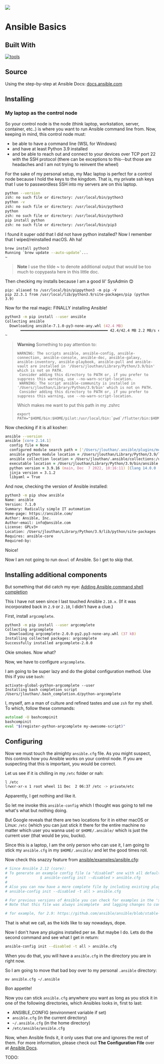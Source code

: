 ![](/logos/ansible-basics-teal-1280.png)
# Ansible Basics

## Built With

[![tools](https://skillicons.dev/icons?i=ansible,vscode,vim,python,bash,md,css,html,linux,git,github)](https://theologic.us/contact-me/)

## Source

Using the step-by-step at Ansible Docs: [docs.ansible.com](https://docs.ansible.com/ansible/latest/installation_guide/intro_installation.html)

## Installing

### My laptop as the control node

So your control node is the node (think laptop, workstation, server, container, etc..) is where you want to run Ansible command line from. Now, keeping in mind, this control node must:

- be able to have a command line (WSL for Windows)
- and have at least Python 3.9 installed
- and be able to reach out and connect to your devices over TCP port 22 with the SSH protocol (there can be exceptions to this--but those are headaches and I am not trying to reinvent the wheel)

For the sake of my personal setup, my Mac laptop is perfect for a control node because I hold the keys to the kingdom. That is, my private ssh keys that I use to passwordless SSH into my servers are on this laptop.

```zsh
python --version
zsh: no such file or directory: /usr/local/bin/python3
python -v
zsh: no such file or directory: /usr/local/bin/python3
python
zsh: no such file or directory: /usr/local/bin/python3
pip install python
zsh: no such file or directory: /usr/local/bin/pip3
```

I found it super odd that I did not have python installed? Now I remember that I wiped/reinstalled macOS. Ah ha!

```zsh
brew install python3
Running `brew update --auto-update`...
~
```

> **Note**
> I use the tilde **~** to denote additional output that would be too much to copypasta here in this little doc.

Then checking my installs because I am a good lil' SysAdmin 😊

```zswhich pip
pip: aliased to /usr/local/bin/pippython3 -m pip -V
pip 22.3.1 from /usr/local/lib/python3.9/site-packages/pip (python 3.9)
```

Now for the real magic: FINALLY installing Ansible!

```zsh
python3 -m pip install --user ansible
Collecting ansible
  Downloading ansible-7.1.0-py3-none-any.whl (42.4 MB)
       ━━━━━━━━━━━━━━━━━━━━━━━━━━━━━━━━━━━━━━━━ 42.4/42.4 MB 2.2 MB/s eta 0:00:00
~
```

> **Warning**
> Something to pay attention to:
> ```
> WARNING: The scripts ansible, ansible-config, ansible-connection, ansible-console, ansible-doc, ansible-galaxy, ansible-inventory, ansible-playbook, ansible-pull and ansible-vault are installed in '/Users/jlouthan/Library/Python/3.9/bin' which is not on PATH.
>  Consider adding this directory to PATH or, if you prefer to suppress this warning, use --no-warn-script-location.
>  WARNING: The script ansible-community is installed in '/Users/jlouthan/Library/Python/3.9/bin' which is not on PATH.
>  Consider adding this directory to PATH or, if you prefer to suppress this warning, use --no-warn-script-location.
>```
> Which makes me want to put this path in my .zshrc
> ```
> export PATH="$HOME/bin:$HOME/pilot:/usr/local/bin:`pwd`/flutter/bin:$HOME/Library/Python/3.9/bin"
> ```

Now checking if it is all kosher:

```zsh
ansible --version
ansible [core 2.14.1]
  config file = None
  configured module search path = ['/Users/jlouthan/.ansible/plugins/modules', '/usr/share/ansible/plugins/modules']
  ansible python module location = /Users/jlouthan/Library/Python/3.9/lib/python/site-packages/ansible
  ansible collection location = /Users/jlouthan/.ansible/collections:/usr/share/ansible/collections
  executable location = /Users/jlouthan/Library/Python/3.9/bin/ansible
  python version = 3.9.16 (main, Dec  7 2022, 10:16:11) [Clang 14.0.0 (clang-1400.0.29.202)] (/usr/local/opt/python@3.9/bin/python3.9)
  jinja version = 3.1.2
  libyaml = True
```

And now, checking the version of Ansible installed:

```zsh
python3 -m pip show ansible
Name: ansible
Version: 7.1.0
Summary: Radically simple IT automation
Home-page: https://ansible.com/
Author: Ansible, Inc.
Author-email: info@ansible.com
License: GPLv3+
Location: /Users/jlouthan/Library/Python/3.9/lib/python/site-packages
Requires: ansible-core
Required-by: 
```

Noice!

Now I am not going to run `devel` of Ansible. So I get to skip that.

## Installing additional components

But something that did catch my eye: [Adding Ansible command shell completion](https://docs.ansible.com/ansible/latest/installation_guide/intro_installation.html#adding-ansible-command-shell-completion)

This I have not seen since I last touched Ansible `2.10.x`. (If it was incorporated back in `2.9` or `2.10`, I didn't have a clue.)

First, install `argcomplete`.

```zsh
python3 -m pip install --user argcomplete
Collecting argcomplete
  Downloading argcomplete-2.0.0-py2.py3-none-any.whl (37 kB)
Installing collected packages: argcomplete
Successfully installed argcomplete-2.0.0
```

Okie smokes. Now what?

Now, we have to configure `argcomplete`.

I am going to be super lazy and do the global configuration method. Use this if you use `bash`:

```
activate-global-python-argcomplete --user
Installing bash completion script /Users/jlouthan/.bash_completion.d/python-argcomplete
```

I, myself, am a man of culture and refined tastes and use `zsh` for my shell. To which, follow these commands:

```zsh
autoload -U bashcompinit
bashcompinit
eval "$(register-python-argcomplete my-awesome-script)"
```

## Configuring

Now we must touch the almighty `ansible.cfg` file. As you might suspect, this controls how you Ansible works on your control node. If you are suspecting that this is important, you would be correct.

Let us see if it is chilling in my `/etc` folder or nah:

```zsh
l /etc
lrwxr-xr-x 1 root wheel 11 Dec  2 06:37 /etc -> private/etc
```

Apparently, I get nothing and like it.

So let me invoke this `ansible-config` which I thought was going to tell me what's what but nothing doing.

But Google reveals that there are two locations for it in either macOS or Linux: `/etc` (which you can just stick it there for the entire machine no matter which user you wanna use) or `$HOME/.ansible/` which is just the current user (that would be you, bucko).

Since this is a laptop, I am the only person who can use it, I am going to stick my `ansible.cfg` in my `$HOME/.ansible/` and let the good times roll.

Now check this snazzy feature from [ansible/examples/ansible.cfg](https://github.com/ansible/ansible/blob/devel/examples/ansible.cfg):

```zsh
# Since Ansible 2.12 (core):
# To generate an example config file (a "disabled" one with all default settings, commented out):
#               $ ansible-config init --disabled > ansible.cfg
#
# Also you can now have a more complete file by including existing plugins:
# ansible-config init --disabled -t all > ansible.cfg

# For previous versions of Ansible you can check for examples in the 'stable' branches of each version
# Note that this file was always incomplete  and lagging changes to configuration settings

# for example, for 2.9: https://github.com/ansible/ansible/blob/stable-2.9/examples/ansible.cfg
```

That is what we call, as the kids like to say nowadays, dope.

Now I don't have any plugins installed per se. But maybe I do. Lets do the second command and see what I get in return:

```zsh
ansible-config init --disabled -t all > ansible.cfg
```

When you do that, you will have a `ansible.cfg` in the directory you are in right now.

So I am going to move that bad boy over to my personal `.ansible` directory:

`mv ansible.cfg ~/.ansible`

Bon appetite!

Now you can stick `ansible.cfg` anywhere you want as long as you stick it in one of the following directories, which Ansibles looks in, first to last:

- ANSIBLE_CONFIG (environment variable if set)
- `ansible.cfg` (in the current directory)
- `~/.ansible.cfg` (in the home directory)
- `/etc/ansible/ansible.cfg`

Now, when Ansible finds it, it only uses that one and ignores the rest of them. For more information, please check out **The Configuration File** over at [Ansible Docs](https://docs.ansible.com/ansible/latest/reference_appendices/config.html#the-configuration-file).

TODO:


